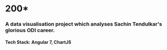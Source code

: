 # 200*

### A data visualisation project which analyses Sachin Tendulkar's glorious ODI career.

#### Tech Stack: Angular 7, ChartJS
